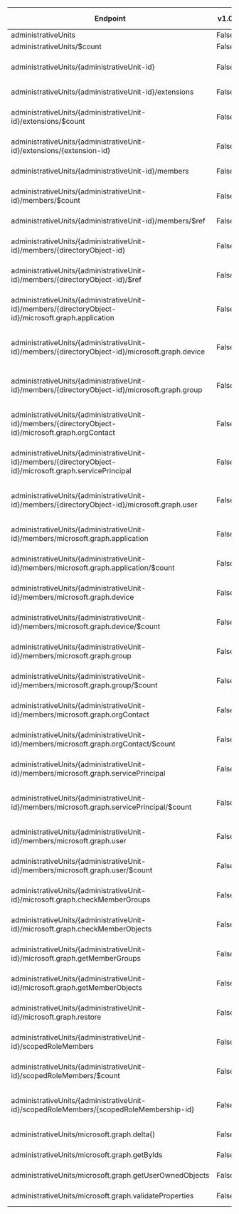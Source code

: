 | Endpoint | v1.0 | V1.0-Url | v1.0-Methods | beta | Beta-Url | Beta-Methods | Path | Root | Children | Segment |
| ----------| ----------| ----------| ----------| ----------| ----------| ----------| ----------| ----------| ----------| ----------|
| administrativeUnits| False| | | True| https://graph.microsoft.com/beta/administrativeUnits| Get Post| administrativeUnits| administrativeUnits| 6| administrativeUnits|
| administrativeUnits/$count| False| | | True| https://graph.microsoft.com/beta/administrativeUnits/$count| Get| administrativeUnits $count| administrativeUnits| 0| $count|
| administrativeUnits/{administrativeUnit-id}| False| | | True| https://graph.microsoft.com/beta/administrativeUnits/{administrativeUnit-id}| Get Patch Delete| administrativeUnits {administrativeUnit-id}| administrativeUnits| 8| {administrativeUnit-id}|
| administrativeUnits/{administrativeUnit-id}/extensions| False| | | True| https://graph.microsoft.com/beta/administrativeUnits/{administrativeUnit-id}/extensions| Get Post| administrativeUnits {administrativeUnit-id} extensions| administrativeUnits| 2| extensions|
| administrativeUnits/{administrativeUnit-id}/extensions/$count| False| | | True| https://graph.microsoft.com/beta/administrativeUnits/{administrativeUnit-id}/extensions/$count| Get| administrativeUnits {administrativeUnit-id} extensions $count| administrativeUnits| 0| $count|
| administrativeUnits/{administrativeUnit-id}/extensions/{extension-id}| False| | | True| https://graph.microsoft.com/beta/administrativeUnits/{administrativeUnit-id}/extensions/{extension-id}| Get Patch Delete| administrativeUnits {administrativeUnit-id} extensions {extension-id}| administrativeUnits| 0| {extension-id}|
| administrativeUnits/{administrativeUnit-id}/members| False| | | True| https://graph.microsoft.com/beta/administrativeUnits/{administrativeUnit-id}/members| Get| administrativeUnits {administrativeUnit-id} members| administrativeUnits| 9| members|
| administrativeUnits/{administrativeUnit-id}/members/$count| False| | | True| https://graph.microsoft.com/beta/administrativeUnits/{administrativeUnit-id}/members/$count| Get| administrativeUnits {administrativeUnit-id} members $count| administrativeUnits| 0| $count|
| administrativeUnits/{administrativeUnit-id}/members/$ref| False| | | True| https://graph.microsoft.com/beta/administrativeUnits/{administrativeUnit-id}/members/$ref| Get Post| administrativeUnits {administrativeUnit-id} members $ref| administrativeUnits| 0| $ref|
| administrativeUnits/{administrativeUnit-id}/members/{directoryObject-id}| False| | | False| | | administrativeUnits {administrativeUnit-id} members {directoryObject-id}| administrativeUnits| 7| {directoryObject-id}|
| administrativeUnits/{administrativeUnit-id}/members/{directoryObject-id}/$ref| False| | | True| https://graph.microsoft.com/beta/administrativeUnits/{administrativeUnit-id}/members/{directoryObject-id}/$ref| Delete| administrativeUnits {administrativeUnit-id} members {directoryObject-id} $ref| administrativeUnits| 0| $ref|
| administrativeUnits/{administrativeUnit-id}/members/{directoryObject-id}/microsoft.graph.application| False| | | True| https://graph.microsoft.com/beta/administrativeUnits/{administrativeUnit-id}/members/{directoryObject-id}/microsoft.graph.application| Get| administrativeUnits {administrativeUnit-id} members {directoryObject-id} microsoft.graph.application| administrativeUnits| 0| microsoft.graph.application|
| administrativeUnits/{administrativeUnit-id}/members/{directoryObject-id}/microsoft.graph.device| False| | | True| https://graph.microsoft.com/beta/administrativeUnits/{administrativeUnit-id}/members/{directoryObject-id}/microsoft.graph.device| Get| administrativeUnits {administrativeUnit-id} members {directoryObject-id} microsoft.graph.device| administrativeUnits| 0| microsoft.graph.device|
| administrativeUnits/{administrativeUnit-id}/members/{directoryObject-id}/microsoft.graph.group| False| | | True| https://graph.microsoft.com/beta/administrativeUnits/{administrativeUnit-id}/members/{directoryObject-id}/microsoft.graph.group| Get| administrativeUnits {administrativeUnit-id} members {directoryObject-id} microsoft.graph.group| administrativeUnits| 0| microsoft.graph.group|
| administrativeUnits/{administrativeUnit-id}/members/{directoryObject-id}/microsoft.graph.orgContact| False| | | True| https://graph.microsoft.com/beta/administrativeUnits/{administrativeUnit-id}/members/{directoryObject-id}/microsoft.graph.orgContact| Get| administrativeUnits {administrativeUnit-id} members {directoryObject-id} microsoft.graph.orgContact| administrativeUnits| 0| microsoft.graph.orgContact|
| administrativeUnits/{administrativeUnit-id}/members/{directoryObject-id}/microsoft.graph.servicePrincipal| False| | | True| https://graph.microsoft.com/beta/administrativeUnits/{administrativeUnit-id}/members/{directoryObject-id}/microsoft.graph.servicePrincipal| Get| administrativeUnits {administrativeUnit-id} members {directoryObject-id} microsoft.graph.servicePrincipal| administrativeUnits| 0| microsoft.graph.servicePrincipal|
| administrativeUnits/{administrativeUnit-id}/members/{directoryObject-id}/microsoft.graph.user| False| | | True| https://graph.microsoft.com/beta/administrativeUnits/{administrativeUnit-id}/members/{directoryObject-id}/microsoft.graph.user| Get| administrativeUnits {administrativeUnit-id} members {directoryObject-id} microsoft.graph.user| administrativeUnits| 0| microsoft.graph.user|
| administrativeUnits/{administrativeUnit-id}/members/microsoft.graph.application| False| | | True| https://graph.microsoft.com/beta/administrativeUnits/{administrativeUnit-id}/members/microsoft.graph.application| Get| administrativeUnits {administrativeUnit-id} members microsoft.graph.application| administrativeUnits| 1| microsoft.graph.application|
| administrativeUnits/{administrativeUnit-id}/members/microsoft.graph.application/$count| False| | | True| https://graph.microsoft.com/beta/administrativeUnits/{administrativeUnit-id}/members/microsoft.graph.application/$count| Get| administrativeUnits {administrativeUnit-id} members microsoft.graph.application $count| administrativeUnits| 0| $count|
| administrativeUnits/{administrativeUnit-id}/members/microsoft.graph.device| False| | | True| https://graph.microsoft.com/beta/administrativeUnits/{administrativeUnit-id}/members/microsoft.graph.device| Get| administrativeUnits {administrativeUnit-id} members microsoft.graph.device| administrativeUnits| 1| microsoft.graph.device|
| administrativeUnits/{administrativeUnit-id}/members/microsoft.graph.device/$count| False| | | True| https://graph.microsoft.com/beta/administrativeUnits/{administrativeUnit-id}/members/microsoft.graph.device/$count| Get| administrativeUnits {administrativeUnit-id} members microsoft.graph.device $count| administrativeUnits| 0| $count|
| administrativeUnits/{administrativeUnit-id}/members/microsoft.graph.group| False| | | True| https://graph.microsoft.com/beta/administrativeUnits/{administrativeUnit-id}/members/microsoft.graph.group| Get| administrativeUnits {administrativeUnit-id} members microsoft.graph.group| administrativeUnits| 1| microsoft.graph.group|
| administrativeUnits/{administrativeUnit-id}/members/microsoft.graph.group/$count| False| | | True| https://graph.microsoft.com/beta/administrativeUnits/{administrativeUnit-id}/members/microsoft.graph.group/$count| Get| administrativeUnits {administrativeUnit-id} members microsoft.graph.group $count| administrativeUnits| 0| $count|
| administrativeUnits/{administrativeUnit-id}/members/microsoft.graph.orgContact| False| | | True| https://graph.microsoft.com/beta/administrativeUnits/{administrativeUnit-id}/members/microsoft.graph.orgContact| Get| administrativeUnits {administrativeUnit-id} members microsoft.graph.orgContact| administrativeUnits| 1| microsoft.graph.orgContact|
| administrativeUnits/{administrativeUnit-id}/members/microsoft.graph.orgContact/$count| False| | | True| https://graph.microsoft.com/beta/administrativeUnits/{administrativeUnit-id}/members/microsoft.graph.orgContact/$count| Get| administrativeUnits {administrativeUnit-id} members microsoft.graph.orgContact $count| administrativeUnits| 0| $count|
| administrativeUnits/{administrativeUnit-id}/members/microsoft.graph.servicePrincipal| False| | | True| https://graph.microsoft.com/beta/administrativeUnits/{administrativeUnit-id}/members/microsoft.graph.servicePrincipal| Get| administrativeUnits {administrativeUnit-id} members microsoft.graph.servicePrincipal| administrativeUnits| 1| microsoft.graph.servicePrincipal|
| administrativeUnits/{administrativeUnit-id}/members/microsoft.graph.servicePrincipal/$count| False| | | True| https://graph.microsoft.com/beta/administrativeUnits/{administrativeUnit-id}/members/microsoft.graph.servicePrincipal/$count| Get| administrativeUnits {administrativeUnit-id} members microsoft.graph.servicePrincipal $count| administrativeUnits| 0| $count|
| administrativeUnits/{administrativeUnit-id}/members/microsoft.graph.user| False| | | True| https://graph.microsoft.com/beta/administrativeUnits/{administrativeUnit-id}/members/microsoft.graph.user| Get| administrativeUnits {administrativeUnit-id} members microsoft.graph.user| administrativeUnits| 1| microsoft.graph.user|
| administrativeUnits/{administrativeUnit-id}/members/microsoft.graph.user/$count| False| | | True| https://graph.microsoft.com/beta/administrativeUnits/{administrativeUnit-id}/members/microsoft.graph.user/$count| Get| administrativeUnits {administrativeUnit-id} members microsoft.graph.user $count| administrativeUnits| 0| $count|
| administrativeUnits/{administrativeUnit-id}/microsoft.graph.checkMemberGroups| False| | | True| https://graph.microsoft.com/beta/administrativeUnits/{administrativeUnit-id}/microsoft.graph.checkMemberGroups| Post| administrativeUnits {administrativeUnit-id} microsoft.graph.checkMemberGroups| administrativeUnits| 0| microsoft.graph.checkMemberGroups|
| administrativeUnits/{administrativeUnit-id}/microsoft.graph.checkMemberObjects| False| | | True| https://graph.microsoft.com/beta/administrativeUnits/{administrativeUnit-id}/microsoft.graph.checkMemberObjects| Post| administrativeUnits {administrativeUnit-id} microsoft.graph.checkMemberObjects| administrativeUnits| 0| microsoft.graph.checkMemberObjects|
| administrativeUnits/{administrativeUnit-id}/microsoft.graph.getMemberGroups| False| | | True| https://graph.microsoft.com/beta/administrativeUnits/{administrativeUnit-id}/microsoft.graph.getMemberGroups| Post| administrativeUnits {administrativeUnit-id} microsoft.graph.getMemberGroups| administrativeUnits| 0| microsoft.graph.getMemberGroups|
| administrativeUnits/{administrativeUnit-id}/microsoft.graph.getMemberObjects| False| | | True| https://graph.microsoft.com/beta/administrativeUnits/{administrativeUnit-id}/microsoft.graph.getMemberObjects| Post| administrativeUnits {administrativeUnit-id} microsoft.graph.getMemberObjects| administrativeUnits| 0| microsoft.graph.getMemberObjects|
| administrativeUnits/{administrativeUnit-id}/microsoft.graph.restore| False| | | True| https://graph.microsoft.com/beta/administrativeUnits/{administrativeUnit-id}/microsoft.graph.restore| Post| administrativeUnits {administrativeUnit-id} microsoft.graph.restore| administrativeUnits| 0| microsoft.graph.restore|
| administrativeUnits/{administrativeUnit-id}/scopedRoleMembers| False| | | True| https://graph.microsoft.com/beta/administrativeUnits/{administrativeUnit-id}/scopedRoleMembers| Get Post| administrativeUnits {administrativeUnit-id} scopedRoleMembers| administrativeUnits| 2| scopedRoleMembers|
| administrativeUnits/{administrativeUnit-id}/scopedRoleMembers/$count| False| | | True| https://graph.microsoft.com/beta/administrativeUnits/{administrativeUnit-id}/scopedRoleMembers/$count| Get| administrativeUnits {administrativeUnit-id} scopedRoleMembers $count| administrativeUnits| 0| $count|
| administrativeUnits/{administrativeUnit-id}/scopedRoleMembers/{scopedRoleMembership-id}| False| | | True| https://graph.microsoft.com/beta/administrativeUnits/{administrativeUnit-id}/scopedRoleMembers/{scopedRoleMembership-id}| Get Patch Delete| administrativeUnits {administrativeUnit-id} scopedRoleMembers {scopedRoleMembership-id}| administrativeUnits| 0| {scopedRoleMembership-id}|
| administrativeUnits/microsoft.graph.delta()| False| | | True| https://graph.microsoft.com/beta/administrativeUnits/microsoft.graph.delta()| Get| administrativeUnits microsoft.graph.delta()| administrativeUnits| 0| microsoft.graph.delta()|
| administrativeUnits/microsoft.graph.getByIds| False| | | True| https://graph.microsoft.com/beta/administrativeUnits/microsoft.graph.getByIds| Post| administrativeUnits microsoft.graph.getByIds| administrativeUnits| 0| microsoft.graph.getByIds|
| administrativeUnits/microsoft.graph.getUserOwnedObjects| False| | | True| https://graph.microsoft.com/beta/administrativeUnits/microsoft.graph.getUserOwnedObjects| Post| administrativeUnits microsoft.graph.getUserOwnedObjects| administrativeUnits| 0| microsoft.graph.getUserOwnedObjects|
| administrativeUnits/microsoft.graph.validateProperties| False| | | True| https://graph.microsoft.com/beta/administrativeUnits/microsoft.graph.validateProperties| Post| administrativeUnits microsoft.graph.validateProperties| administrativeUnits| 0| microsoft.graph.validateProperties|
